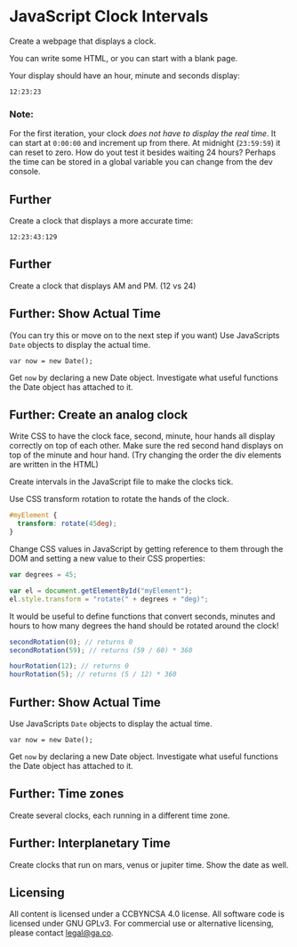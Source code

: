 # JavaScript Clock Intervals

Create a webpage that displays a clock.

You can write some HTML, or you can start with a blank page.

Your display should have an hour, minute and seconds display:

```
12:23:23
```

### Note:
For the first iteration, your clock *does not have to display the real time*.
It can start at `0:00:00` and increment up from there. At midnight (`23:59:59`) it can reset to zero.
How do yout test it besides waiting 24 hours? Perhaps the time can be stored in a global variable you can change from the dev console.

## Further
Create a clock that displays a more accurate time:
```
12:23:43:129
```

## Further
Create a clock that displays AM and PM. (12 vs 24)

## Further: Show Actual Time
(You can try this or move on to the next step if you want)
Use JavaScripts `Date` objects to display the actual
time.

```
var now = new Date();
```

Get `now` by declaring a new Date object. Investigate
what useful functions the Date object has attached to it.

## Further: Create an analog clock

Write CSS to have the clock face, second, minute, hour
hands all display correctly on top of each other. Make
sure the red second hand displays on top of the minute
and hour hand. (Try changing the order the div elements
are written in the HTML)

Create intervals in the JavaScript file to make the
clocks tick.

Use CSS transform rotation to rotate the hands of the
clock.

```css
#myElement {
  transform: rotate(45deg);
}
```

Change CSS values in JavaScript by getting reference
to them through the DOM and setting a new value to
their CSS properties:

```js
var degrees = 45;

var el = document.getElementById("myElement");
el.style.transform = "rotate(" + degrees + "deg)";
```

It would be useful to define functions that convert
seconds, minutes and hours to how many degrees the
hand should be rotated around the clock!

```js
secondRotation(0); // returns 0
secondRotation(59); // returns (59 / 60) * 360

hourRotation(12); // returns 0
hourRotation(5); // returns (5 / 12) * 360
```

## Further: Show Actual Time
Use JavaScripts `Date` objects to display the actual
time.

```
var now = new Date();
```

Get `now` by declaring a new Date object. Investigate
what useful functions the Date object has attached to it.

## Further: Time zones
Create several clocks, each running in a different time zone.

## Further: Interplanetary Time
Create clocks that run on mars, venus or jupiter time. Show the date as well. 

## Licensing
All content is licensed under a CC­BY­NC­SA 4.0 license.
All software code is licensed under GNU GPLv3. For commercial use or alternative licensing, please contact legal@ga.co.

